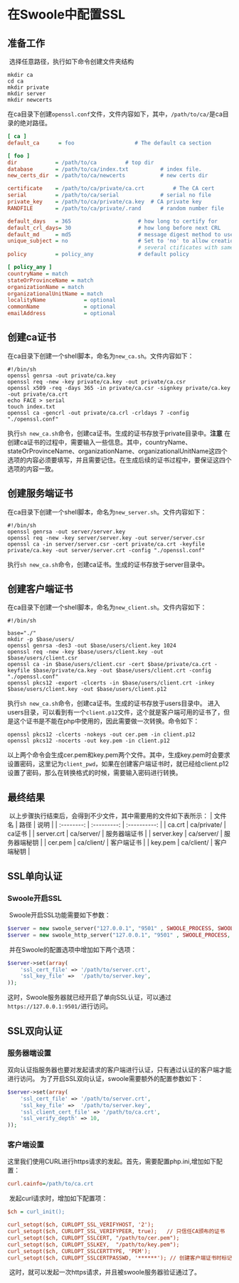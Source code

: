 # 在Swoole中配置SSL

## 准备工作

​    选择任意路径，执行如下命令创建文件夹结构

``` shell
mkdir ca
cd ca
mkdir private
mkdir server
mkdir newcerts
```

​    在ca目录下创建`openssl.conf`文件，文件内容如下，其中，`/path/to/ca/`是ca目录的绝对路径。

``` ini
[ ca ]  
default_ca      = foo                   # The default ca section  

[ foo ]  
dir            = /path/to/ca         # top dir  
database       = /path/to/ca/index.txt          # index file.  
new_certs_dir  = /path/to/ca/newcerts           # new certs dir  

certificate    = /path/to/ca/private/ca.crt         # The CA cert  
serial         = /path/to/ca/serial             # serial no file  
private_key    = /path/to/ca/private/ca.key  # CA private key  
RANDFILE       = /path/to/ca/private/.rand      # random number file  

default_days   = 365                     # how long to certify for  
default_crl_days= 30                     # how long before next CRL  
default_md     = md5                     # message digest method to use  
unique_subject = no                      # Set to 'no' to allow creation of  
                                         # several ctificates with same subject.  
policy         = policy_any              # default policy  

[ policy_any ]  
countryName = match  
stateOrProvinceName = match  
organizationName = match  
organizationalUnitName = match  
localityName            = optional  
commonName              = optional  
emailAddress            = optional
```

## 创建ca证书

​    在ca目录下创建一个shell脚本，命名为`new_ca.sh`。文件内容如下：

``` shell
#!/bin/sh  
openssl genrsa -out private/ca.key  
openssl req -new -key private/ca.key -out private/ca.csr  
openssl x509 -req -days 365 -in private/ca.csr -signkey private/ca.key -out private/ca.crt  
echo FACE > serial  
touch index.txt  
openssl ca -gencrl -out private/ca.crl -crldays 7 -config "./openssl.conf"
```

​    执行`sh new_ca.sh`命令，创建ca证书。生成的证书存放于private目录中。**注意**
在创建ca证书的过程中，需要输入一些信息。其中，countryName、stateOrProvinceName、organizationName、organizationalUnitName这四个选项的内容必须要填写，并且需要记住。在生成后续的证书过程中，要保证这四个选项的内容一致。

## 创建服务端证书

​    在ca目录下创建一个shell脚本，命名为`new_server.sh`。文件内容如下：

``` shell
#!/bin/sh  
openssl genrsa -out server/server.key  
openssl req -new -key server/server.key -out server/server.csr  
openssl ca -in server/server.csr -cert private/ca.crt -keyfile private/ca.key -out server/server.crt -config "./openssl.conf"
```

​    执行`sh new_ca.sh`命令，创建ca证书。生成的证书存放于server目录中。

## 创建客户端证书

​    在ca目录下创建一个shell脚本，命名为`new_client.sh`。文件内容如下：

``` shell
#!/bin/sh  

base="./"  
mkdir -p $base/users/  
openssl genrsa -des3 -out $base/users/client.key 1024  
openssl req -new -key $base/users/client.key -out $base/users/client.csr  
openssl ca -in $base/users/client.csr -cert $base/private/ca.crt -keyfile $base/private/ca.key -out $base/users/client.crt -config "./openssl.conf"  
openssl pkcs12 -export -clcerts -in $base/users/client.crt -inkey $base/users/client.key -out $base/users/client.p12
```

​    执行`sh new_ca.sh`命令，创建ca证书。生成的证书存放于users目录中。
进入users目录，可以看到有一个`client.p12`文件，这个就是客户端可用的证书了，但是这个证书是不能在php中使用的，因此需要做一次转换。命令如下：

``` shell
openssl pkcs12 -clcerts -nokeys -out cer.pem -in client.p12
openssl pkcs12 -nocerts -out key.pem -in client.p12
```

​    以上两个命令会生成cer.pem和key.pem两个文件。其中，生成key.pem时会要求设置密码，这里记为`client_pwd`，如果在创建客户端证书时，就已经给client.p12设置了密码，那么在转换格式的时候，需要输入密码进行转换。

## 最终结果

​    以上步骤执行结束后，会得到不少文件，其中需要用的文件如下表所示：
|   文件名   |    路径     |     说明     |
| :--------: | :---------: | :----------: |
|   ca.crt   | ca/private/ |    ca证书    |
| server.crt | ca/server/  | 服务器端证书 |
| server.key | ca/server/  | 服务器端秘钥 |
|  cer.pem   | ca/client/  |  客户端证书  |
|  key.pem   | ca/client/  |  客户端秘钥  |

## SSL单向认证

### Swoole开启SSL

​    Swoole开启SSL功能需要如下参数：

``` php
$server = new swoole_server("127.0.0.1", "9501" , SWOOLE_PROCESS, SWOOLE_SOCK_TCP | SWOOLE_SSL );
$server = new swoole_http_server("127.0.0.1", "9501" , SWOOLE_PROCESS, SWOOLE_SOCK_TCP | SWOOLE_SSL );
```

​    并在Swoole的配置选项中增加如下两个选项：

``` php
$server->set(array(
    'ssl_cert_file' => '/path/to/server.crt',
    'ssl_key_file' =>  '/path/to/server.key',
));
```

​    这时，Swoole服务器就已经开启了单向SSL认证，可以通过`https://127.0.0.1:9501/`进行访问。

## SSL双向认证

### 服务器端设置

​    双向认证指服务器也要对发起请求的客户端进行认证，只有通过认证的客户端才能进行访问。
为了开启SSL双向认证，swoole需要额外的配置参数如下：

``` php
$server->set(array(
    'ssl_cert_file' => '/path/to/server.crt',
    'ssl_key_file' =>  '/path/to/server.key',
    'ssl_client_cert_file' => '/path/to/ca.crt',
    'ssl_verify_depth' => 10,
));
```

### 客户端设置

​    这里我们使用CURL进行https请求的发起。首先，需要配置php.ini,增加如下配置：

``` ini
curl.cainfo=/path/to/ca.crt
```

​    发起curl请求时，增加如下配置项：

``` ini
$ch = curl_init();

curl_setopt($ch, CURLOPT_SSL_VERIFYHOST, '2'); 
curl_setopt($ch, CURLOPT_SSL_VERIFYPEER, true);   // 只信任CA颁布的证书
curl_setopt($ch, CURLOPT_SSLCERT, "/path/to/cer.pem");
curl_setopt($ch, CURLOPT_SSLKEY,  "/path/to/key.pem");
curl_setopt($ch, CURLOPT_SSLCERTTYPE, 'PEM');
curl_setopt($ch, CURLOPT_SSLCERTPASSWD, '******'); // 创建客户端证书时标记的client_pwd密码
```

​    这时，就可以发起一次https请求，并且被swoole服务器验证通过了。